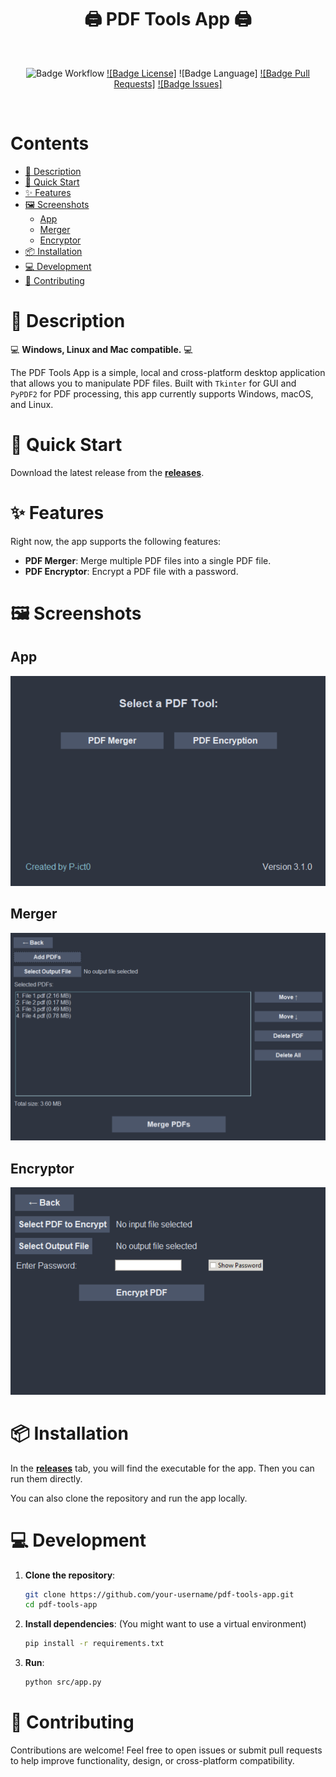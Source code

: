 <div align = center>

# 🖨️ PDF Tools App 🖨️

<br>

![Badge Workflow]
[![Badge License]][License]
![Badge Language]
[![Badge Pull Requests]][Pull Requests]
[![Badge Issues]][Issues]

<br>

</div>

# Contents

- [📖 Description](#-description)
- [🚀 Quick Start](#-quick-start)
- [✨ Features](#-features)
- [🖼️ Screenshots](#️-screenshots)
  - [App](#app)
  - [Merger](#merger)
  - [Encryptor](#encryptor)
- [📦 Installation](#-installation)
- [💻 Development](#-development)
- [👥 Contributing](#-contributing)

# 📖 Description

💻 **Windows, Linux and Mac compatible.** 💻

The PDF Tools App is a simple, local and cross-platform desktop application that allows you to manipulate PDF files. Built with `Tkinter` for GUI and `PyPDF2` for PDF processing, this app currently supports Windows, macOS, and Linux.

# 🚀 Quick Start

Download the latest release from the [**releases**](https://github.com/P-ict0/pdf-tools-app/releases).

# ✨ Features

Right now, the app supports the following features:

- **PDF Merger**: Merge multiple PDF files into a single PDF file.
- **PDF Encryptor**: Encrypt a PDF file with a password.

# 🖼️ Screenshots

## App

![App Demo](./media/app.png)

## Merger

![Merge PDF Demo](./media/merger.png)

## Encryptor

![Encrypt PDF Demo](./media/encryptor.png)

# 📦 Installation

In the [**releases**](https://github.com/P-ict0/pdf-tools-app/releases) tab, you will find the executable for the app. Then you can run them directly.

You can also clone the repository and run the app locally.

# 💻 Development

1. **Clone the repository**:

   ```bash
   git clone https://github.com/your-username/pdf-tools-app.git
   cd pdf-tools-app
   ```

2. **Install dependencies**: (You might want to use a virtual environment)

   ```bash
   pip install -r requirements.txt
   ```

3. **Run**:
   ```bash
   python src/app.py
   ```

# 👥 Contributing

Contributions are welcome! Feel free to open issues or submit pull requests to help improve functionality, design, or cross-platform compatibility.

<!----------------------------------------------------------------------------->

[Stars]: https://starchart.cc/P-ict0/pdf-tools-app
[DWS]: https://github.com/P-ict0/pdf-tools-app
[Pull Requests]: https://github.com/P-ict0/pdf-tools-app/pulls
[Issues]: https://github.com/P-ict0/pdf-tools-app/issues
[License]: LICENSE

<!----------------------------------{ Badges }--------------------------------->

[Badge Workflow]: https://github.com/P-ict0/pdf-tools-app/actions/workflows/build.yml/badge.svg
